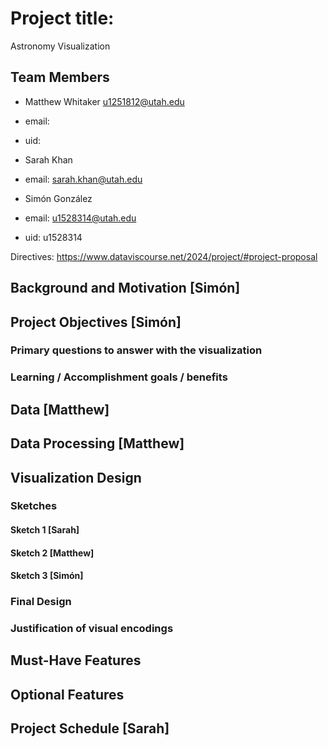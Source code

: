 # Project title:

Astronomy Visualization

## Team Members

- Matthew Whitaker u1251812@utah.edu
- email:
- uid:

- Sarah Khan
- email: sarah.khan@utah.edu


- Simón González
- email: u1528314@utah.edu
- uid: u1528314

Directives: https://www.dataviscourse.net/2024/project/#project-proposal


## Background and Motivation [Simón]

## Project Objectives [Simón]

### Primary questions to answer with the visualization

### Learning / Accomplishment goals / benefits

## Data [Matthew]

## Data Processing [Matthew]

## Visualization Design

### Sketches
#### Sketch 1 [Sarah]

#### Sketch 2 [Matthew]

#### Sketch 3 [Simón]

### Final Design

### Justification of visual encodings

## Must-Have Features

## Optional Features

## Project Schedule [Sarah]


